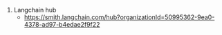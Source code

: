 1. Langchain hub
   - https://smith.langchain.com/hub?organizationId=50995362-9ea0-4378-ad97-b4edae2f9f22